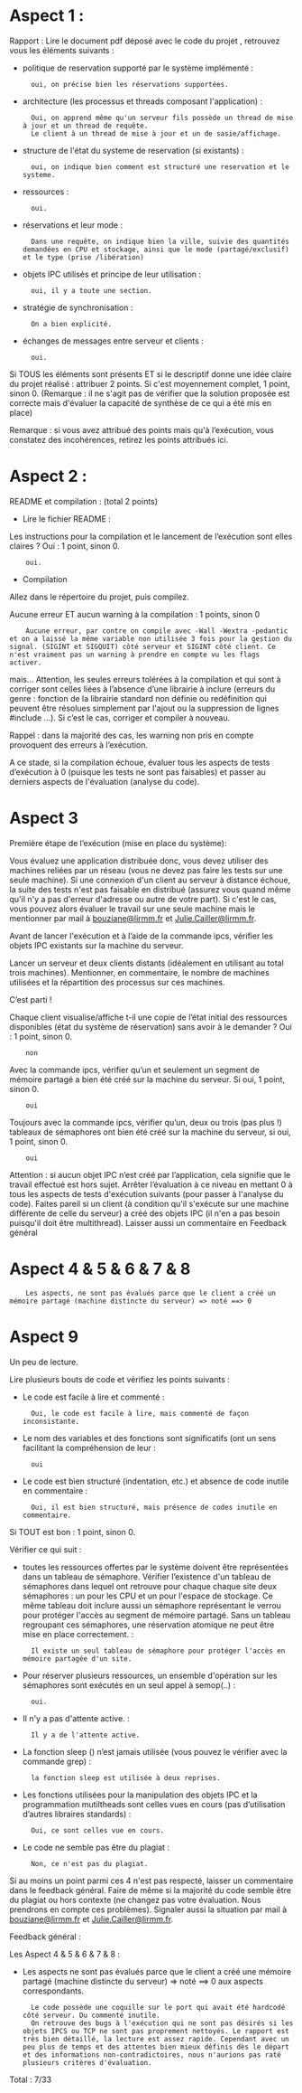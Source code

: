 # Aspect 1 :
Rapport :
Lire le document pdf déposé avec le code du projet , retrouvez vous les éléments suivants :

* politique de reservation supporté par le système implémenté :

		oui, on précise bien les réservations supportées.

* architecture (les processus et threads composant l'application) :

		Oui, on apprend même qu'un serveur fils possède un thread de mise à jour et un thread de requête.
		Le client à un thread de mise à jour et un de sasie/affichage.

* structure de l'état du systeme de reservation (si existants) :

		oui, on indique bien comment est structuré une reservation et le systeme.

* ressources :

		oui.

* réservations et leur mode :

		Dans une requête, on indique bien la ville, suivie des quantités demandées en CPU et stockage, ainsi que le mode (partagé/exclusif) et le type (prise /libération)

* objets IPC utilisés et principe de leur utilisation :

		oui, il y a toute une section.

* stratégie de synchronisation :

		On a bien explicité.

* échanges de messages entre serveur et clients :

		oui.

Si TOUS les éléments sont présents ET si le descriptif donne une idée claire du projet réalisé : attribuer 2 points. Si c'est moyennement complet, 1 point, sinon 0. (Remarque : il ne s'agit pas de vérifier que la solution proposée est correcte mais d'évaluer la capacité de synthèse de ce qui a été mis en place)


Remarque : si vous avez attribué des points mais qu'à l’exécution, vous constatez des incohérences, retirez les points attribués ici.

# Aspect 2 :

README et compilation : (total 2 points)

* Lire le fichier README :

Les instructions pour la compilation et le lancement de l’exécution sont elles claires ? Oui : 1 point, sinon 0.

		oui.

* Compilation

Allez dans le répertoire du projet, puis compilez.

Aucune erreur ET aucun warning à la compilation : 1 points, sinon 0

		Aucune erreur, par contre on compile avec -Wall -Wextra -pedantic et on a laissé la même variable non utilisée 3 fois pour la gestion du signal. (SIGINT et SIGQUIT) côté serveur et SIGINT côté client. Ce n'est vraiment pas un warning à prendre en compte vu les flags activer.

mais...
Attention, les seules erreurs tolérées à la compilation et qui sont à corriger sont celles liées à l’absence d’une librairie à inclure (erreurs du genre : fonction de la librairie standard non définie ou redéfinition qui peuvent être résolues simplement par l'ajout ou la suppression de lignes #include ...). Si c’est le cas, corriger et compiler à nouveau.

Rappel : dans la majorité des cas, les warning non pris en compte provoquent des erreurs à l’exécution.

A ce stade, si la compilation échoue, évaluer tous les aspects de tests d’exécution à 0 (puisque les tests ne sont pas faisables) et passer au derniers aspects de l'évaluation (analyse du code).

# Aspect 3

Première étape de l’exécution (mise en place du système):

Vous évaluez une application distribuée donc, vous devez utiliser des machines reliées par un réseau (vous ne devez pas faire les tests sur une seule machine). Si une connexion d'un client au serveur à distance échoue, la suite des tests n'est pas faisable en distribué (assurez vous quand même qu'il n'y a pas d'erreur d'adresse ou autre de votre part). Si c'est le cas,  vous pouvez alors évaluer le travail sur une seule machine mais le mentionner par mail à bouziane@lirmm.fr et Julie.Cailler@lirmm.fr.


Avant de lancer l'exécution et à l’aide de la commande ipcs, vérifier les objets IPC existants sur la machine du serveur.

Lancer un serveur et deux clients distants (idéalement en utilisant au total trois machines). Mentionner, en commentaire, le nombre de machines utilisées et la répartition des processus sur ces machines.



C’est parti  !


Chaque client visualise/affiche t-il une copie de l’état initial des ressources disponibles (état du système de réservation) sans avoir à le demander ? Oui : 1 point, sinon 0.

		non

Avec la commande ipcs, vérifier qu’un et seulement un segment de mémoire partagé a bien été créé sur la machine du serveur. Si oui, 1 point, sinon 0.

		oui

Toujours avec la commande ipcs, vérifier qu’un, deux ou trois (pas plus !) tableaux de sémaphores ont bien été créé sur la machine du serveur, si oui, 1 point, sinon 0.

		oui

Attention : si aucun objet IPC n’est créé par l’application, cela signifie que le travail effectué est hors sujet. Arrêter l’évaluation à ce niveau en mettant 0 à tous les aspects de tests d'exécution suivants (pour passer à l'analyse du code).
Faites pareil si un client (à condition qu'il s'exécute sur une machine différente de celle du serveur) a créé des objets IPC (il n'en a pas besoin puisqu'il doit être multithread). Laisser aussi un commentaire en Feedback général


# Aspect  4 & 5 & 6 & 7 & 8

		Les aspects, ne sont pas évalués parce que le client a créé un mémoire partagé (machine distincte du serveur) => noté ==> 0


# Aspect 9

Un peu de lecture.

Lire plusieurs bouts de code et vérifiez les points suivants :

- Le code est facile à lire et commenté :

		Oui, le code est facile à lire, mais commenté de façon inconsistante.

- Le nom des variables et des fonctions sont significatifs (ont un sens facilitant la compréhension de leur  :

		oui

- Le code est bien structuré (indentation, etc.) et absence de code inutile en commentaire :

		Oui, il est bien structuré, mais présence de codes inutile en commentaire.

Si TOUT est bon : 1 point, sinon 0.

Vérifier ce qui suit :

- toutes les ressources offertes par le système doivent être représentées dans un tableau de sémaphore. Vérifier l’existence d'un tableau de sémaphores dans lequel ont retrouve pour chaque chaque site deux sémaphores : un pour les CPU et un pour l'espace de stockage. Ce même tableau doit inclure aussi un sémaphore représentant le verrou pour protéger l'accès au segment de mémoire partagé. Sans un tableau regroupant ces sémaphores, une réservation atomique ne peut être mise en place correctement. :

		Il existe un seul tableau de sémaphore pour protéger l'accès en mémoire partagée d'un site.

- Pour réserver plusieurs ressources, un ensemble d'opération sur les sémaphores sont exécutés en un seul appel à semop(..) :

		oui.

- Il n'y a pas d'attente active. :

		Il y a de l'attente active.

- La fonction sleep () n’est jamais utilisée (vous pouvez le vérifier avec la commande grep) :

		la fonction sleep est utilisée à deux reprises.

- Les fonctions utilisées pour la manipulation des objets IPC et la programmation mutiltheads sont celles vues en cours (pas d’utilisation d’autres libraires standards) :

		Oui, ce sont celles vue en cours.

- Le code ne semble pas être du plagiat :

		Non, ce n'est pas du plagiat.

Si au moins un point parmi ces 4 n'est pas respecté, laisser  un commentaire dans le feedback général. Faire de même si la majorité du code semble être du plagiat ou hors contexte (ne changez pas votre évaluation. Nous prendrons en compte ces problèmes). Signaler aussi la situation par mail à bouziane@lirmm.fr et Julie.Cailler@lirmm.fr.


Feedback général :

Les Aspect 4 & 5 & 6 & 7 & 8 :

* Les aspects ne sont pas évalués parce que le client a créé une mémoire partagé (machine distincte du serveur) => noté ==> 0 aux aspects correspondants.

		Le code possède une coquille sur le port qui avait été hardcodé côté serveur. Du commenté inutile.
		On retrouve des bugs à l'exécution qui ne sont pas désirés si les objets IPCS ou TCP ne sont pas proprement nettoyés. Le rapport est très bien détaillé, la lecture est assez rapide. Cependant avec un peu plus de temps et des attentes bien mieux définis dès le départ et des informations non-contradictoires, nous n'aurions pas raté plusieurs critères d'évaluation.

Total : 7/33
